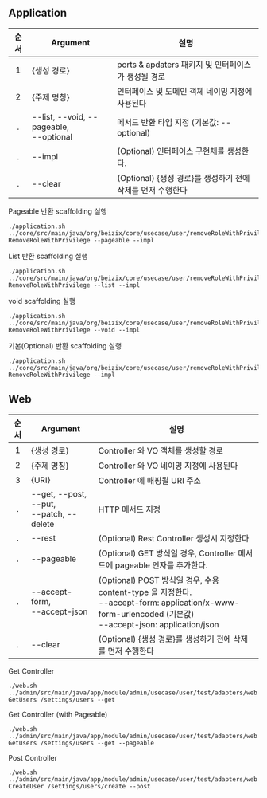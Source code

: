 ## Application

| 순서  | Argument                                    | 설명                                                                                                                                             |
|:---:|---------------------------------------------|------------------------------------------------------------------------------------------------------------------------------------------------|
|  1  | {생성 경로}                                     | ports & apdaters 패키지 및 인터페이스가 생성될 경로                                                                                                           |
|  2  | {주제 명칭}                                     | 인터페이스 및 도메인 객체 네이밍 지정에 사용된다                                                                                                                    |
|  .  | --list, --void, --pageable, <br/>--optional | 메서드 반환 타입 지정 (기본값: --optional)                                                                                                                 |
| . | --impl                                      | (Optional) 인터페이스 구현체를 생성한다.                                                                                                            
| . | --clear | (Optional) {생성 경로}를 생성하기 전에 삭제를 먼저 수행한다 


Pageable 반환 scaffolding 실행
```shell
./application.sh ../core/src/main/java/org/beizix/core/usecase/user/removeRoleWithPrivilege RemoveRoleWithPrivilege --pageable --impl
```

List 반환 scaffolding 실행
```shell
./application.sh ../core/src/main/java/org/beizix/core/usecase/user/removeRoleWithPrivilege RemoveRoleWithPrivilege --list --impl
```

void scaffolding 실행
```shell
./application.sh ../core/src/main/java/org/beizix/core/usecase/user/removeRoleWithPrivilege RemoveRoleWithPrivilege --void --impl
```

기본(Optional) 반환 scaffolding 실행
```shell
./application.sh ../core/src/main/java/org/beizix/core/usecase/user/removeRoleWithPrivilege RemoveRoleWithPrivilege --impl
```

## Web

| 순서  | Argument | 설명                                                                                                                                             |
|:---:|----------|------------------------------------------------------------------------------------------------------------------------------------------------|
|  1  | {생성 경로}  | Controller 와 VO 객체를 생성할 경로                                                                                                                     |
|  2  | {주제 명칭}  | Controller 와 VO 네이밍 지정에 사용된다                                                                                                                   |
|  3  | {URI}    | Controller 에 매핑될 URI 주소                                                                                                                        |
|  .  | --get, --post, --put, <br/>--patch, --delete  | HTTP 메서드 지정                                                                                                                                    |
| . | --rest | (Optional) Rest Controller 생성시 지정한다                                                                                                            
| . | --pageable | (Optional) GET 방식일 경우, Controller 메서드에 pageable 인자를 추가한다.                                                                                      |
| . | --accept-form, <br/>--accept-json | (Optional) POST 방식일 경우, 수용 content-type 을 지정한다.<br/>--accept-form: application/x-www-form-urlencoded (기본값)<br/>--accept-json: application/json |                                  
| . | --clear | (Optional) {생성 경로}를 생성하기 전에 삭제를 먼저 수행한다 

Get Controller 
```shell
./web.sh ../admin/src/main/java/app/module/admin/usecase/user/test/adapters/web GetUsers /settings/users --get
```

Get Controller (with Pageable)
```shell
./web.sh ../admin/src/main/java/app/module/admin/usecase/user/test/adapters/web GetUsers /settings/users --get --pageable
```

Post Controller
```shell
./web.sh ../admin/src/main/java/app/module/admin/usecase/user/test/adapters/web CreateUser /settings/users/create --post
```